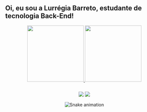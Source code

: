 ## Oi, eu sou a Lurrégia Barreto, estudante de tecnologia Back-End!
<div align="center">
  <a href="https://github.com/lurregiabarreto">
  <img height="180em" src="https://github-readme-stats.vercel.app/api?username=lurregiabarreto&show_icons=true&theme=dark&include_all_commits=true&count_private=true"/>
  <img height="180em" src="https://github-readme-stats.vercel.app/api/top-langs/?username=lurregiabarreto&layout=compact&langs_count=7&theme=dark"/>
  
  ##
 
<div> 

  <a href="https://instagram.com/lurregiabarreto" target="_blank"><img src="https://img.shields.io/badge/-Instagram-%23E4405F?style=for-the-badge&logo=instagram&logoColor=white" target="_blank"></a>
  <a href="https://www.linkedin.com/in/lurr%C3%A9gia-barreto/" target="_blank"><img src="https://img.shields.io/badge/-LinkedIn-%230077B5?style=for-the-badge&logo=linkedin&logoColor=white" target="_blank"></a> 
 
  ![Snake animation](https://github.com/lurregiabarreto/lurregiabarreto/blob/output/github-contribution-grid-snake.svg)
 
</div>
  

